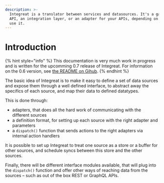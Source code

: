 ```yaml
---
description: >-
  Integreat is a translator between services and datasources. It's a gateway
  API, an integration layer, or an adapter for your APIs, depending on how you
  use it.
---
```


# Introduction

{% hint style="info" %}
This documentation is very much work in progress and is written for the upcomming 0.7 release of Integreat. For information on the 0.6 version, see [the README on Gihub](https://github.com/integreat-io/integreat).
{% endhint %}

The basic idea of Integreat is to make it easy to define a set of data sources and expose them through a well defined interface, to abstract away the specifics of each source, and map their data to defined datatypes.

This is done through:

* adapters, that does all the hard work of communicating with the different sources
* a definition format, for setting up each source with the right adapter and parameters
* a `dispatch()` function that sends actions to the right adapters via internal action handlers

It is possible to set up Integreat to treat one source as a store or a buffer for other sources, and schedule syncs between this store and the other sources.

Finally, there will be different interface modules available, that will plug into the `dispatch()` function and offer other ways of reaching data from the sources – such as out of the box REST or GraphQL APIs.

